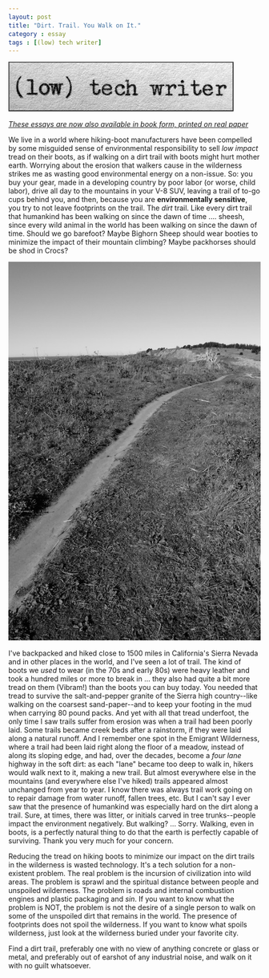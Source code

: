 ```yaml
---
layout: post
title: "Dirt. Trail. You Walk on It."
category : essay
tags : [(low) tech writer]
---
```

[![low tech writer](/assets/ltw/header14.jpg)](http://bit.ly/lowtechwriter)

*[These essays are now also available in book form, printed on real paper](http://bit.ly/lowtechwriter)*



We live in a world where hiking-boot manufacturers have been compelled by some misguided sense of environmental responsibility to sell *low impact* tread on their boots, as if walking on a dirt trail with boots might hurt mother earth. Worrying about the erosion that walkers cause in the wilderness strikes me as wasting good environmental energy on a non-issue. So: you buy your gear, made in a developing country by poor labor (or worse, child labor), drive all day to the mountains in your V-8 SUV, leaving a trail of to-go cups behind you, and then, because you are **environmentally sensitive**, you try to not leave footprints on the trail. The *dirt* trail. Like every dirt trail that humankind has been walking on since the dawn of time .... sheesh, since every wild animal in the world has been walking on since the dawn of time. Should we go barefoot? Maybe Bighorn Sheep should wear booties to minimize the impact of their mountain climbing? Maybe packhorses should be shod in Crocs?

![Trail](/assets/ltw/trail.jpg)

I've backpacked and hiked close to 1500 miles in California's Sierra Nevada and in other places in the world, and I've seen a lot of trail. The kind of boots we *used* to wear (in the 70s and early 80s) were heavy leather and took a hundred miles or more to break in ... they also had quite a bit more tread on them (Vibram!) than the boots you can buy today. You needed that tread to survive the salt-and-pepper granite of the Sierra high country--like walking on the coarsest sand-paper--and to keep your footing in the mud when carrying 80 pound packs. And yet with all that tread underfoot, the only time I saw trails suffer from erosion was when a trail had been poorly laid. Some trails became creek beds after a rainstorm, if they were laid along a natural runoff. And I remember one spot in the Emigrant Wilderness, where a trail had been laid right along the floor of a meadow, instead of along its sloping edge, and had, over the decades, become a *four lane* highway in the soft dirt: as each "lane" became too deep to walk in, hikers would walk next to it, making a new trail. But almost everywhere else in the mountains (and everywhere else I've hiked) trails appeared almost unchanged from year to year. I know there was always trail work going on to repair damage from water runoff, fallen trees, etc. But I can't say I ever saw that the presence of humankind was especially hard on the dirt along a trail. Sure, at times, there was litter, or initials carved in tree trunks--people impact the environment negatively. But walking? ... Sorry. Walking, even in boots, is a perfectly natural thing to do that the earth is perfectly capable of surviving. Thank you very much for your concern. 

Reducing the tread on hiking boots to minimize our impact on the dirt trails in the wilderness is wasted technology. It's a tech solution for a non-existent problem. The real problem is the incursion of civilization into wild areas. The problem is sprawl and the spiritual distance between people and unspoiled wilderness. The problem is roads and internal combustion engines and plastic packaging and *sin*. If you want to know what the problem is NOT, the problem is not the desire of a single person to walk on some of the unspoiled dirt that remains in the world. The presence of footprints does not spoil the wilderness. If you want to know what spoils wilderness, just look at the wilderness buried under your favorite city. 

Find a dirt trail, preferably one with no view of anything concrete or glass or metal, and preferably out of earshot of any industrial noise, and walk on it with no guilt whatsoever.

